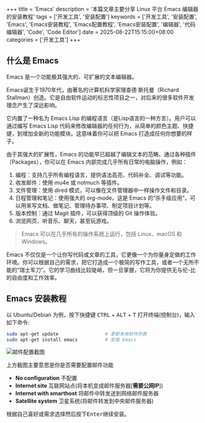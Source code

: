 +++
title = 'Emacs'
description = '本篇文章主要分享 Linux 平台 Emacs 编辑器的安装教程'
tags = ['开发工具', '安装配置']
keywords = ['开发工具', '安装配置', 'Emacs', 'Emacs安装教程', 'Emacs配置教程', 'Emacs安装配置', '编辑器', '代码编辑器', 'Code', 'Code Editor']
date = 2025-08-22T15:15:00+08:00
categories = ['开发工具']
+++

## 什么是 Emacs

Emacs 是一个功能极其强大的、可扩展的文本编辑器。

Emacs诞生于1970年代，由著名的计算机科学家理查德·斯托曼（Richard Stallman）创造。它是自由软件运动的标志性项目之一，对后来的很多软件开发理念产生了深远影响。

它内置了一种名为 Emacs Lisp 的编程语言（是Lisp语言的一种方言）。用户可以通过编写 Emacs Lisp 代码来修改编辑器的任何行为，从简单的颜色主题、快捷键，到增加全新的功能模块。这意味着你可以把 Emacs 打造成任何你想要的样子。

由于其强大的扩展性，Emacs 的功能早已超越了编辑文本的范畴。通过各种插件（Packages），你可以在 Emacs 内部完成几乎所有日常的电脑操作，例如：

1. 编程：支持几乎所有编程语言，提供语法高亮、代码补全、调试等功能。
2. 收发邮件：使用 mu4e 或 notmuch 等插件。
3. 文件管理：使用 dired 模式，可以像在文件管理器中一样操作文件和目录。
4. 日程管理和笔记：使用强大的 org-mode，这是 Emacs 的“杀手级应用”，可以用来写文档、做笔记、管理待办事项、制定项目计划等。
5. 版本控制：通过 Magit 插件，可以获得顶级的 Git 操作体验。
6. 浏览网页、听音乐、聊天，甚至玩游戏。

> Emacs 可以在几乎所有的操作系统上运行，包括 Linux、macOS 和 Windows。

Emacs 不仅仅是一个让你写代码或文章的工具，它更像一个为你量身定做的工作环境。你可以根据自己的需求，把它打造成一个极简的写作工具，或者一个无所不能的“瑞士军刀”。它的学习曲线比较陡峭，但一旦掌握，它将为你提供无与伦-比的自由度和工作效率。

## Emacs 安装教程

以 Ubuntu/Debian 为例，按下快捷键 <kbd>CTRL</kbd> + <kbd>ALT</kbd> + <kbd>T</kbd> 打开终端(控制台)，输入如下命令:

```bash
sudo apt-get update					# 更新本地软件列表
sudo apt-get install emacs 			# 安装 Emacs
```

![邮件配置截图](Image/DevelopmentTools/InstallationProcess/Emacs/Email%20Configuration.png)

上方截图主要意思是你是否需要配置邮件功能

*	**No configuration** 不配置
*	**Internet site** 互联网站点(将本机变成邮件服务器[**需要公网IP**])
*	**Internet with smarthost** 将邮件中转发送到网络邮件服务器
*	**Satellite system** 卫星系统(将邮件转发到中央邮件服务器)

根据自己喜好或需求选择然后按下<kbd>Enter</kbd>继续安装。
